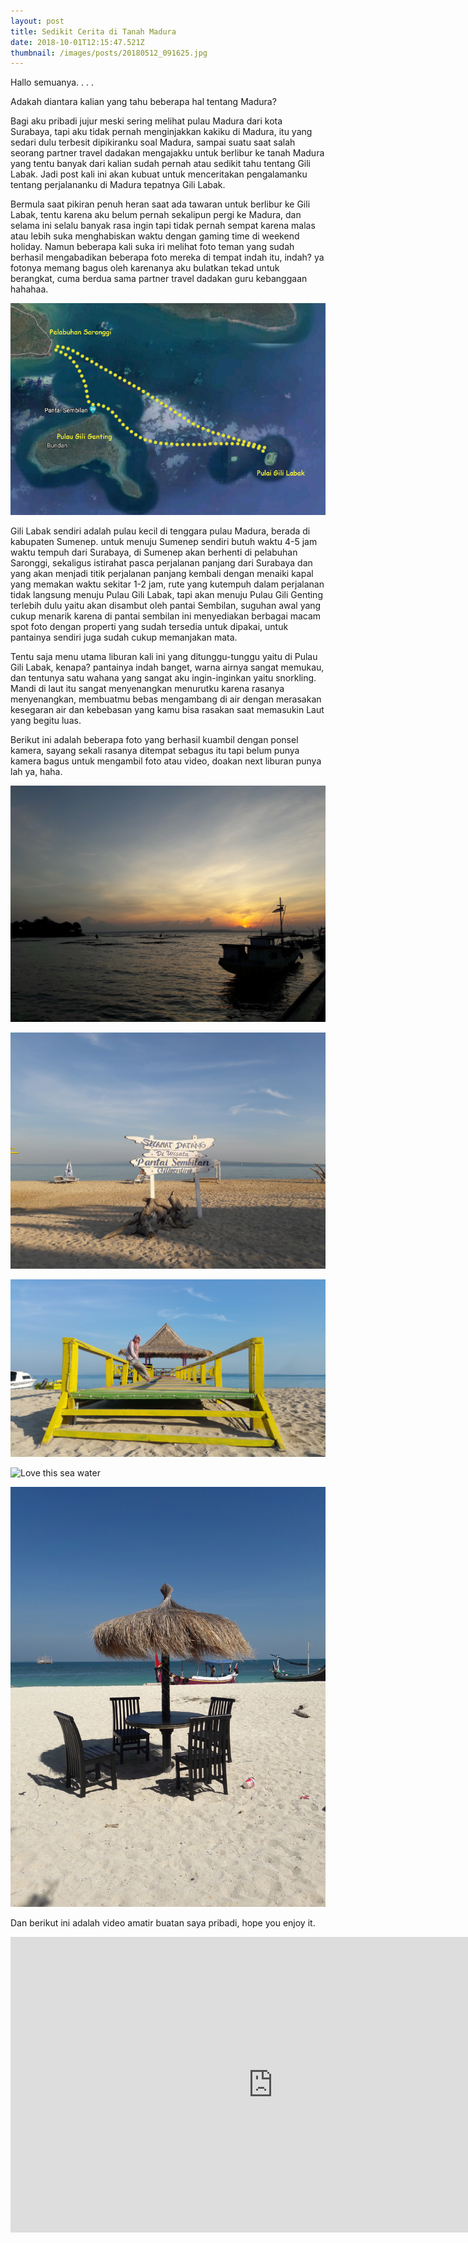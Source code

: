 ```yaml
---
layout: post
title: Sedikit Cerita di Tanah Madura
date: 2018-10-01T12:15:47.521Z
thumbnail: /images/posts/20180512_091625.jpg
---
```

Hallo semuanya. . . .

Adakah diantara kalian yang tahu beberapa hal tentang Madura?

Bagi aku pribadi jujur meski sering melihat pulau Madura dari kota Surabaya, tapi aku tidak pernah menginjakkan kakiku di Madura, itu yang sedari dulu terbesit dipikiranku soal Madura, sampai suatu saat salah seorang partner travel dadakan mengajakku untuk berlibur ke tanah Madura yang tentu banyak dari kalian sudah pernah atau sedikit tahu tentang Gili Labak. Jadi post kali ini akan kubuat untuk menceritakan pengalamanku tentang perjalananku di Madura tepatnya Gili Labak.

Bermula saat pikiran penuh heran saat ada tawaran untuk berlibur ke Gili Labak, tentu karena aku belum pernah sekalipun pergi ke Madura, dan selama ini selalu banyak rasa ingin tapi tidak pernah sempat karena malas atau lebih suka menghabiskan waktu dengan gaming time di weekend holiday. Namun beberapa kali suka iri melihat foto teman yang sudah berhasil mengabadikan beberapa foto mereka di tempat indah itu, indah? ya fotonya memang bagus oleh karenanya aku bulatkan tekad untuk berangkat, cuma berdua sama partner travel dadakan guru kebanggaan hahahaa.

![Rute Perjalanan](/images/posts/peta-gili-labak.jpg)

Gili Labak sendiri adalah pulau kecil di tenggara pulau Madura, berada di kabupaten Sumenep. untuk menuju Sumenep sendiri butuh waktu 4-5 jam waktu tempuh dari Surabaya, di Sumenep akan berhenti di pelabuhan Saronggi, sekaligus istirahat pasca perjalanan panjang dari Surabaya dan yang akan menjadi titik perjalanan panjang kembali dengan menaiki kapal yang memakan waktu sekitar 1-2 jam, rute yang kutempuh dalam perjalanan tidak langsung menuju Pulau Gili Labak, tapi akan menuju Pulau Gili Genting terlebih dulu yaitu akan disambut oleh pantai Sembilan, suguhan awal yang cukup menarik karena di pantai sembilan ini menyediakan berbagai macam spot foto dengan properti yang sudah tersedia untuk dipakai, untuk pantainya sendiri juga sudah cukup memanjakan mata.

Tentu saja menu utama liburan kali ini yang ditunggu-tunggu yaitu di Pulau Gili Labak, kenapa? pantainya indah banget, warna airnya sangat  memukau, dan tentunya satu wahana yang sangat aku ingin-inginkan yaitu snorkling. Mandi di laut itu sangat menyenangkan menurutku karena rasanya menyenangkan, membuatmu bebas mengambang di air dengan merasakan kesegaran air dan kebebasan yang kamu bisa rasakan saat memasukin Laut yang begitu luas.

Berikut ini adalah beberapa foto yang berhasil kuambil dengan ponsel kamera, sayang sekali rasanya ditempat sebagus itu tapi belum punya kamera bagus untuk mengambil foto atau video, doakan next liburan punya lah ya, haha.

![Mentari Siap Memunculkan Dirinya](/images/posts/1.jpg)

![Pantai Sembilan](/images/posts/2.jpg)

![She looks cool right?](/images/posts/3.jpg)

![Love this sea water](/images/posts/4.jpg)

![Nongkrong? disini bisa. . . .](/images/posts/5.jpg)

Dan berikut ini adalah video amatir buatan saya pribadi, hope you enjoy it.

<iframe width="840" height="473" src="https://www.youtube.com/embed/TeIsFBR4v8s" frameborder="0" allow="autoplay; encrypted-media" allowfullscreen></iframe>
